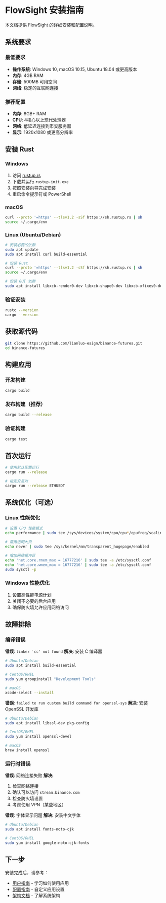 # FlowSight 安装指南

本文档提供 FlowSight 的详细安装和配置说明。

## 系统要求

### 最低要求
- **操作系统**: Windows 10, macOS 10.15, Ubuntu 18.04 或更高版本
- **内存**: 4GB RAM
- **存储**: 500MB 可用空间
- **网络**: 稳定的互联网连接

### 推荐配置
- **内存**: 8GB+ RAM
- **CPU**: 4核心以上现代处理器
- **网络**: 低延迟连接到币安服务器
- **显示**: 1920x1080 或更高分辨率

## 安装 Rust

### Windows

1. 访问 [rustup.rs](https://rustup.rs/)
2. 下载并运行 `rustup-init.exe`
3. 按照安装向导完成安装
4. 重启命令提示符或 PowerShell

### macOS

```bash
curl --proto '=https' --tlsv1.2 -sSf https://sh.rustup.rs | sh
source ~/.cargo/env
```

### Linux (Ubuntu/Debian)

```bash
# 安装必要的依赖
sudo apt update
sudo apt install curl build-essential

# 安装 Rust
curl --proto '=https' --tlsv1.2 -sSf https://sh.rustup.rs | sh
source ~/.cargo/env

# 安装 GUI 依赖
sudo apt install libxcb-render0-dev libxcb-shape0-dev libxcb-xfixes0-dev libxkbcommon-dev libssl-dev
```

### 验证安装

```bash
rustc --version
cargo --version
```

## 获取源代码

```bash
git clone https://github.com/lianluo-esign/binance-futures.git
cd binance-futures
```

## 构建应用

### 开发构建

```bash
cargo build
```

### 发布构建（推荐）

```bash
cargo build --release
```

### 验证构建

```bash
cargo test
```

## 首次运行

```bash
# 使用默认配置运行
cargo run --release

# 指定交易对
cargo run --release ETHUSDT
```

## 系统优化（可选）

### Linux 性能优化

```bash
# 设置 CPU 性能模式
echo performance | sudo tee /sys/devices/system/cpu/cpu*/cpufreq/scaling_governor

# 禁用透明大页
echo never | sudo tee /sys/kernel/mm/transparent_hugepage/enabled

# 增加网络缓冲区
echo 'net.core.rmem_max = 16777216' | sudo tee -a /etc/sysctl.conf
echo 'net.core.wmem_max = 16777216' | sudo tee -a /etc/sysctl.conf
sudo sysctl -p
```

### Windows 性能优化

1. 设置高性能电源计划
2. 关闭不必要的后台应用
3. 确保防火墙允许应用网络访问

## 故障排除

### 编译错误

**错误**: `linker 'cc' not found`
**解决**: 安装 C 编译器
```bash
# Ubuntu/Debian
sudo apt install build-essential

# CentOS/RHEL
sudo yum groupinstall "Development Tools"

# macOS
xcode-select --install
```

**错误**: `failed to run custom build command for openssl-sys`
**解决**: 安装 OpenSSL 开发库
```bash
# Ubuntu/Debian
sudo apt install libssl-dev pkg-config

# CentOS/RHEL
sudo yum install openssl-devel

# macOS
brew install openssl
```

### 运行时错误

**错误**: 网络连接失败
**解决**: 
1. 检查网络连接
2. 确认可以访问 `stream.binance.com`
3. 检查防火墙设置
4. 考虑使用 VPN（某些地区）

**错误**: 字体显示问题
**解决**: 安装中文字体
```bash
# Ubuntu/Debian
sudo apt install fonts-noto-cjk

# CentOS/RHEL
sudo yum install google-noto-cjk-fonts
```

## 下一步

安装完成后，请参考：
- [用户指南](USER_GUIDE.md) - 学习如何使用应用
- [配置指南](CONFIGURATION.md) - 自定义应用设置
- [架构文档](../ARCHITECTURE.CN.md) - 了解系统架构
